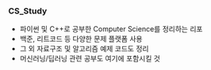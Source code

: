 ### CS_Study
- 파이썬 및 C++로 공부한 Computer Science를 정리하는 리포
- 백준, 리트코드 등 다양한 문제 플랫폼 사용
- 그 외 자료구조 및 알고리즘 예제 코드도 정리
- 머신러닝/딥러닝 관련 공부도 여기에 포함시킬 것